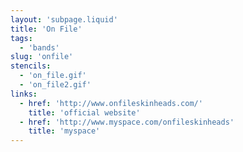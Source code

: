 ```yaml
---
layout: 'subpage.liquid'
title: 'On File'
tags:
  - 'bands'
slug: 'onfile'
stencils:
  - 'on_file.gif'
  - 'on_file2.gif'
links:
  - href: 'http://www.onfileskinheads.com/'
    title: 'official website'
  - href: 'http://www.myspace.com/onfileskinheads'
    title: 'myspace'
---
```

